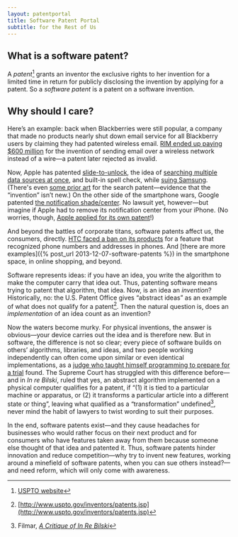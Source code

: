 ```yaml
---
layout: patentportal
title: Software Patent Portal
subtitle: for the Rest of Us
---
```


## What is a software patent?

A <dfn>patent</dfn>[^1] grants an inventor the exclusive rights to her
invention for a limited time in return for publicly disclosing the invention
by applying for a patent. So a <dfn>software patent</dfn> is a patent on a
software invention.

## Why should I care?

Here’s an example: back when Blackberries were still popular, a company that
made no products nearly shut down email service for all Blackberry users by
claiming they had patented wireless email.
[RIM ended up paying $600 million](http://money.cnn.com/2006/03/03/technology/rimm_ntp/)
for the invention of sending email over a wireless network instead of a
wire—a patent later rejected as invalid.

Now, Apple has patented
[slide-to-unlock](http://patft.uspto.gov/netacgi/nph-Parser?Sect1=PTO1&Sect2=HITOFF&d=PALL&p=1&u=%2Fnetahtml%2FPTO%2Fsrchnum.htm&r=1&f=G&l=50&s1=8,046,721.PN.&OS=PN/8,046,721&RS=PN/8,046,721),
the idea of
[searching multiple data sources at once](http://patft.uspto.gov/netacgi/nph-Parser?Sect2=PTO1&Sect2=HITOFF&p=1&u=/netahtml/PTO/search-bool.html&r=1&f=G&l=50&d=PALL&RefSrch=yes&Query=PN/8086604),
and built-in spell check, while
[suing Samsung](http://www.businessinsider.com/apple-sues-samsumg-for-slide-to-unlock-2012-2).
(There's even
[some prior art](http://patents.stackexchange.com/questions/699/prior-art-for-apples-unified-search-patent)
for the search patent—evidence that the “invention” isn’t new.) On the other
side of the smartphone wars, Google patented
[the notification shade/center](http://www.google.com/patents/US20090249247). No
lawsuit yet, however—but imagine if Apple had to remove its notification
center from your iPhone. (No worries, though,
[Apple applied for its own patent](https://www.google.com/patents/WO2012170446A3)!)

And beyond the battles of corporate titans, software patents affect us, the
consumers, directly.
[HTC faced a ban on its products](http://news.cnet.com/8301-13579_3-57345291-37/apple-wins-patent-victory-over-htc-which-faces-looming-import-ban/)
for a feature that recognized phone numbers and addresses in phones. And
[there are more examples]({% post_url 2013-12-07-software-patents %}) in the
smartphone space, in online shopping, and beyond.

Software represents ideas: if you have an idea, you write the algorithm to
make the computer carry that idea out. Thus, patenting software means trying
to patent that algorithm, that idea. Now, is an idea an *invention*?
Historically, no: the U.S. Patent Office gives “abstract ideas” as an
example of what does not qualify for a patent[^2]. Then the natural question
is, does an *implementation* of an idea count as an invention?

Now the waters become murky. For physical inventions, the answer is
obvious—your device carries out the idea and is therefore new. But in
software, the difference is not so clear; every piece of software builds on
others’ algorithms, libraries, and ideas, and two people working
independently can often come upon similar or even identical implementations,
as a
[judge who taught himself programming to prepare for a trial](http://news.cnet.com/8301-1035_3-57445082-94/judge-william-alsup-master-of-the-court-and-java/)
found. The Supreme Court has struggled with this difference before—and in
*In re Bilski*, ruled that yes, an abstract algorithm implemented on a
physical computer qualifies for a patent, if “(1) it is tied to a particular
machine or apparatus, or (2) it transforms a particular article into a
different state or thing”, leaving what qualified as a “transformation”
undefined[^3], never mind the habit of lawyers to twist wording to suit
their purposes.

In the end, software patents exist—and they cause headaches for businesses
who would rather focus on their next product and for consumers who have
features taken away from them because someone else thought of that idea and
patented it. Thus, software patents hinder innovation and reduce
competition—why try to invent new features, working around a minefield of
software patents, when you can sue others instead?—and need reform, which
will only come with awareness.

<!--I couldn't have told you the first thing about Java before this problem. I -->
<!--have done, and still do, a significant amount of programming in other -->
<!--languages. __I've written blocks of code like rangeCheck a hundred times -->
<!--before. I could do it, you could do it.__ The idea that someone would copy -->
<!--that when they could do it themselves just as fast, it was an -->
<!--accident. There's no way you could say that was speeding them along to the -->
<!--marketplace. You're one of the best lawyers in America, how could you even -->
<!--make that kind of argument? -->

<!-- —Judge Alsup, in *Oracle v Google* (emphasis added) -->

[^1]: [USPTO website](http://www.uspto.gov/main/glossary/#patent)
[^2]: [http://www.uspto.gov/inventors/patents.jsp](http://www.uspto.gov/inventors/patents.jsp)
[^3]: Filmar, [*A Critique of In Re Bilski*](http://papers.ssrn.com/sol3/papers.cfm?abstract_id=2252263)
